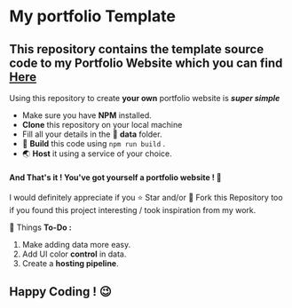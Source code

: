 # My portfolio Template

## This repository contains the template source code to my Portfolio Website which you can find [**Here**](http://burhanuddinmerchant.ml/)

Using this repository to create **your own** portfolio website is **_super simple_**

- Make sure you have **NPM** installed.
- **Clone** this repository on your local machine
- Fill all your details in the :page_facing_up: **data** folder.
- :hammer: **Build** this code using `npm run build` .
- :earth_asia: **Host** it using a service of your choice.

#### And That's it ! You've got yourself a portfolio website ! :raised_hands:

I would definitely appreciate if you :star: Star and/or :fork_and_knife: Fork this Repository too if you found this project interesting / took inspiration from my work.

:pushpin: Things **To-Do :**

1.  Make adding data more easy.
2.  Add UI color **control** in data.
3.  Create a **hosting pipeline**.

## Happy Coding ! :wink:
